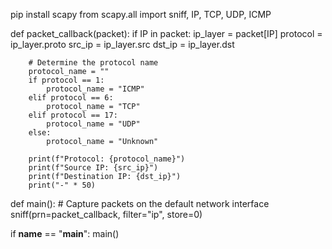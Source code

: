 pip install scapy
from scapy.all import sniff, IP, TCP, UDP, ICMP

def packet_callback(packet):
    if IP in packet:
        ip_layer = packet[IP]
        protocol = ip_layer.proto
        src_ip = ip_layer.src
        dst_ip = ip_layer.dst
        
        # Determine the protocol name
        protocol_name = ""
        if protocol == 1:
            protocol_name = "ICMP"
        elif protocol == 6:
            protocol_name = "TCP"
        elif protocol == 17:
            protocol_name = "UDP"
        else:
            protocol_name = "Unknown"
        
        print(f"Protocol: {protocol_name}")
        print(f"Source IP: {src_ip}")
        print(f"Destination IP: {dst_ip}")
        print("-" * 50)

def main():
    # Capture packets on the default network interface
    sniff(prn=packet_callback, filter="ip", store=0)

if __name__ == "__main__":
    main()
  
